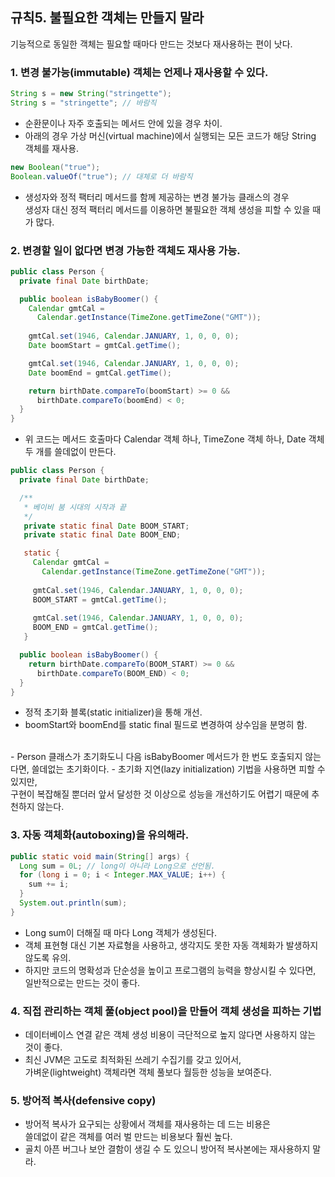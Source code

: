 ## 규칙5. 불필요한 객체는 만들지 말라

기능적으로 동일한 객체는 필요할 때마다 만드는 것보다 재사용하는 편이 낫다.

### 1. 변경 불가능(immutable) 객체는 언제나 재사용할 수 있다.

```java
String s = new String("stringette");
String s = "stringette"; // 바람직
```

- 순환문이나 자주 호출되는 메서드 안에 있을 경우 차이.
- 아래의 경우 가상 머신(virtual machine)에서 실행되는 모든 코드가 해당 String 객체를 재사용.

```java
new Boolean("true");
Boolean.valueOf("true"); // 대체로 더 바람직
```

- 생성자와 정적 팩터리 메서드를 함께 제공하는 변경 불가능 클래스의 경우 <br>생성자 대신 정적 팩터리 메서드를 이용하면 불필요한 객체 생성을 피할 수 있을 때가 많다.

### 2. 변경할 일이 없다면 변경 가능한 객체도 재사용 가능.

```java
public class Person {
  private final Date birthDate;

  public boolean isBabyBoomer() {
    Calendar gmtCal = 
      Calendar.getInstance(TimeZone.getTimeZone("GMT"));
      
    gmtCal.set(1946, Calendar.JANUARY, 1, 0, 0, 0);
    Date boomStart = gmtCal.getTime();

    gmtCal.set(1946, Calendar.JANUARY, 1, 0, 0, 0);
    Date boomEnd = gmtCal.getTime();

    return birthDate.compareTo(boomStart) >= 0 &&
      birthDate.compareTo(boomEnd) < 0;
  }
}
```

- 위 코드는 메서드 호출마다 Calendar 객체 하나, TimeZone 객체 하나, Date 객체 두 개를 쓸데없이 만든다.

```java
public class Person {
  private final Date birthDate;

  /**
   * 베이비 붐 시대의 시작과 끝
   */
   private static final Date BOOM_START;
   private static final Date BOOM_END;

   static {
     Calendar gmtCal = 
       Calendar.getInstance(TimeZone.getTimeZone("GMT"));
       
     gmtCal.set(1946, Calendar.JANUARY, 1, 0, 0, 0);
     BOOM_START = gmtCal.getTime();
 
     gmtCal.set(1946, Calendar.JANUARY, 1, 0, 0, 0);
     BOOM_END = gmtCal.getTime();
   }

  public boolean isBabyBoomer() {
    return birthDate.compareTo(BOOM_START) >= 0 &&
      birthDate.compareTo(BOOM_END) < 0;
  }
}
```

- 정적 초기화 블록(static initializer)을 통해 개선.
- boomStart와 boomEnd를 static final 필드로 변경하여 상수임을 분명히 함.
<br>
- Person 클래스가 초기화도니 다음 isBabyBoomer 메서드가 한 번도 호출되지 않는다면, 쓸데없는 초기화이다.
- 초기화 지연(lazy initialization) 기법을 사용하면 피할 수 있지만, <br>구현이 복잡해질 뿐더러 앞서 달성한 것 이상으로 성능을 개선하기도 어렵기 때문에 추천하지 않는다.


### 3. 자동 객체화(autoboxing)을 유의해라.

```java
public static void main(String[] args) {
  Long sum = 0L; // long이 아니라 Long으로 선언됨.
  for (long i = 0; i < Integer.MAX_VALUE; i++) {
    sum += i;
  }
  System.out.println(sum);
}
```

- Long sum이 더해질 때 마다 Long 객체가 생성된다.
- 객체 표현형 대신 기본 자료형을 사용하고, 생각지도 못한 자동 객체화가 발생하지 않도록 유의.
- 하지만 코드의 명확성과 단순성을 높이고 프로그램의 능력을 향상시킬 수 있다면, 일반적으로는 만드는 것이 좋다.

### 4. 직접 관리하는 객체 풀(object pool)을 만들어 객체 생성을 피하는 기법
- 데이터베이스 연결 같은 객체 생성 비용이 극단적으로 높지 않다면 사용하지 않는 것이 좋다.
- 최신 JVM은 고도로 최적화된 쓰레기 수집기를 갖고 있어서, <br>가벼운(lightweight) 객체라면 객체 풀보다 월등한 성능을 보여준다.


### 5. 방어적 복사(defensive copy)
- 방어적 복사가 요구되는 상황에서 객체를 재사용하는 데 드는 비용은 <br>쓸데없이 같은 객체를 여러 벌 만드는 비용보다 훨씬 높다.
- 골치 아픈 버그나 보안 결함이 생길 수 도 있으니 방어적 복사본에는 재사용하지 말라.


